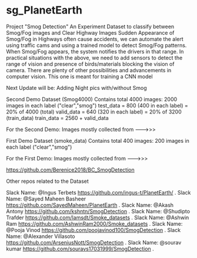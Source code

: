 # sg_PlanetEarth

Project "Smog Detection"
An Experiment Dataset to classify between Smog/Fog images and Clear Highway Images
Sudden Appearance of Smog/Fog in Highways often cause accidents, we can automate the alert using traffic cams and using a trained model to detect Smog/Fog patterns. When Smog/Fog appears, the system notifies the drivers in that range.
In practical situations with the above, we need to add sensors to detect the range of vision and presence of birds/materials blocking the vision of camera. There are plenty of other possibilities and advancements in computer vision.
This one is meant for training a CNN model

Next Update will be: Adding Night pics with/without Smog

Second Demo Dataset (Smog4000) Contains total 4000 images: 2000 images in each label ("clear","smog")
test_data = 800 (400 in each label) = 20% of 4000 (total)
valid_data = 640 (320 in each label) = 20% of 3200 (train_data)
train_data = 2560 + valid_data

For the Second Demo: Images mostly collected from --->>>



First Demo Dataset (smoke_data) Contains total 400 images: 200 images in each label ("clear","smog")

For the First Demo: Images mostly collected from --->>>

https://github.com/Berenice2018/BC_SmogDetection

Other repos related to the Dataset 

Slack Name: @Ingus Terbets 
https://github.com/ingus-t/PlanetEarth/
.
Slack Name: @Sayed Maheen Basheer
https://github.com/SayedMaheen/PlanetEarth
.
Slack Name: @Akash Antony 
https://github.com/kshntn/SmogDetection
.
Slack Name: @Shudipto Trafder 
https://github.com/Iamsdt/Smoke_datasets
.
Slack Name: @Ashwin Ram 
https://github.com/AshwinRam2000/Smoke_datasets
.
Slack Name: @Pooja Vinod 
https://github.com/poojavinod100/SmogDetection
.
Slack Name: @Alexander Villasoto
https://github.com/ArseniusNott/SmogDetection
.
Slack Name: @sourav kumar 
https://github.com/souravs17031999/SmogDetection
.
